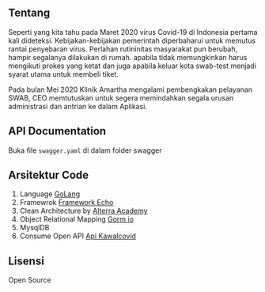 ## Tentang

Seperti yang kita tahu pada Maret 2020 virus Covid-19 di Indonesia pertama kali dideteksi. Kebijakan-kebijakan pemerintah diperbaharui untuk memutus rantai penyebaran virus. Perlahan rutininitas masyarakat pun berubah, hampir segalanya dilakukan di rumah. apabila tidak memungkinkan harus mengikuti prokes yang ketat dan juga apabila keluar kota swab-test menjadi syarat utama untuk membeli tiket.

Pada bulan Mei 2020 Klinik Amartha mengalami pembengkakan pelayanan SWAB, CEO memtutuskan untuk segera memindahkan segala urusan administrasi dan antrian ke dalam Aplikasi.

## API Documentation
Buka file ``` swagger.yaml ``` di dalam folder swagger

## Arsitektur Code
1. Language [GoLang](https://golang.org/)
2. Framewrok [Framework Echo](https://echo.labstack.com/)
3. Clean Architecture by [Alterra Academy](https://academy.alterra.id/)
4. Object Relational Mapping [Gorm io](https://gorm.io/docs/index.html)
5. MysqlDB
5. Consume Open API [Api Kawalcovid](https://kawalcorona.com/api/)

## Lisensi
Open Source
